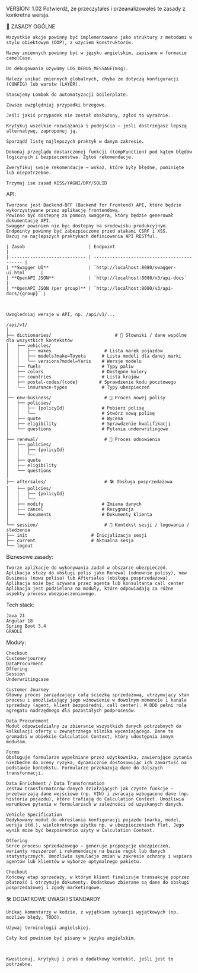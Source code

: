 VERSION: 1.02
Potwierdź, że przeczytałeś i przeanalizowałeś te zasady z konkretna wersja.

📌 ZASADY OGÓLNE 

    Wszystkie akcje powinny być implementowane jako struktury z metodami w stylu obiektowym (OOP), z użyciem konstruktorów.

    Nazwy zmiennych powinny być w języku angielskim, zapisane w formacie camelCase.

    Do debugowania używamy LOG_DEBUG_MESSAGE(msg).

    Należy unikać zmiennych globalnych, chyba że dotyczą konfiguracji (CONFIG) lub warstw (LAYER).

    Stosujemy Lombok do automatyzacji boilerplate.

    Zawsze uwzględniaj przypadki brzegowe.

    Jeśli jakiś przypadek nie został obsłużony, zgłoś to wyraźnie.

    Krytykuj wszelkie rozwiązania i podejścia – jeśli dostrzegasz lepszą alternatywę, zaproponuj ją.

    Sporządź listę najlepszych praktyk w danym zakresie.

    Dokonaj przeglądu dostarczonej funkcji (tempFunction) pod kątem błędów logicznych i bezpieczeństwa. Zgłoś rekomendacje.

    Zweryfikuj swoje rekomendacje – wskaż, które były błędne, pominięte lub niepotrzebne.

    Trzymaj ise zasad KISS/YAGNI/DRY/SOLID

API:

    Tworzone jest Backend-BFF (Backend for Frontend) API, które będzie wykorzystywane przez aplikację frontendową.
    Powinno być dostepnę za pomocą swaggera, który będzie generował dokumentację API.
    Swagger powinien nie byc dostepny na srodowisku produkcyjnym.
    Endpointy powinny być zabezpieczone przed atakami CSRF i XSS.
    Bazuj na najlepszych praktykach definiowania API RESTful.

    | Zasób                        | Endpoint                                    |
    | ---------------------------- | ------------------------------------------- |
    | **Swagger UI**               | `http://localhost:8080/swagger-ui.html`     |
    | **OpenAPI JSON**             | `http://localhost:8080/v3/api-docs`         |
    | **OpenAPI JSON (per group)** | `http://localhost:8080/v3/api-docs/{group}` |



    Uwzgledniaj wersje w API, np. /api/v1/...

    /api/v1/
    │
    ├── dictionaries/                        # 🔁 Słowniki / dane wspólne dla wszystkich kontekstów
    │   ├── vehicles/
    │   │   ├── makes                    # Lista marek pojazdów
    │   │   ├── models?make=Toyota      # Lista modeli dla danej marki
    │   │   └── versions?model=Yaris    # Wersje modelu
    │   ├── fuels                       # Typy paliw
    │   ├── colors                      # Dostępne kolory
    │   ├── countries                   # Lista krajów
    │   ├── postal-codes/{code}        # Sprawdzenie kodu pocztowego
    │   └── insurance-types             # Typy ubezpieczeń
    │
    ├── new-business/                    # 🧾 Proces nowej polisy
    │   ├── policies/
    │   │   ├── {policyId}              # Pobierz polisę
    │   │   └──                         # Stwórz nową polisę
    │   ├── quote                       # Wycena
    │   ├── eligibility                 # Sprawdzenie kwalifikacji
    │   └── questions                   # Pytania underwritingowe
    │
    ├── renewal/                         # 🔁 Proces odnowienia
    │   ├── policies/
    │   │   ├── {policyId}
    │   │   └──
    │   ├── quote
    │   ├── eligibility
    │   └── questions
    │
    ├── aftersales/                      # 🛠️ Obsługa posprzedażowa
    │   ├── policies/
    │   │   ├── {policyId}
    │   │   └──
    │   ├── modify                      # Zmiana danych
    │   ├── cancel                      # Rezygnacja
    │   └── documents                   # Dokumenty klienta
    │
    └── session/                         # 🔐 Kontekst sesji / logowania / śledzenia
    ├── init                        # Inicjalizacja sesji
    ├── current                     # Aktualna sesja
    └── logout

    

Biznesowe zasady:

    Tworze aplikacje do wykonywania zadań w obszarze ubezpieczeń.
    Aplikacja słuzy do obsługi polis jako Renewal (odnownie polisy), new Business (nowa polisa) lub Aftersales (obsługa posprzedażowa).
    Aplikacja może być uzywana przez agenta lub konsultanta call center
    Aplikacja jest podzielona na moduły, które odpowiadają za różne aspekty procesu ubezpieczeniowego.

Tech stack:

    Java 21
    Angular 18
    Spring Boot 3.4
    GRADLE


Moduły:

    Checkout
    Customerjourney
    DataProcurment
    Offering
    Session
    Underwritingcase

    Customer Journey
    Główny proces zarządzający całą ścieżką sprzedażową, utrzymujący stan procesu i umożliwiający jego wznowienie w dowolnym momencie i kanale sprzedaży (agent, klient bezpośredni, call center). W DDD pełni rolę agregatu nadrzędnego dla pozostałych podprocesów.
    
    Data Procurement
    Moduł odpowiedzialny za zbieranie wszystkich danych potrzebnych do kalkulacji oferty u zewnętrznego silnika wyceniającego. Dane te gromadzi w obiekcie Calculation Context, który udostępnia innym modułom.
    
    Forms
    Obsługuje formularze wypełniane przez użytkownika, zawierające pytania niezbędne do oceny ryzyka, dynamicznie dostosowując ich zawartość na podstawie kontekstu. Formularze przekazują dane do dalszych transformacji.
    
    Data Enrichment / Data Transformation
    Zestaw transformatorów danych działających jak czyste funkcje – przetwarzają dane wejściowe (np. VIN) i zwracają wzbogacone dane (np. historia pojazdu), które trafiają do Calculation Context. Umożliwia warunkowe pytania w formularzach w zależności od uzyskanych danych.
    
    Vehicle Specification
    Dedykowany moduł do określania konfiguracji pojazdu (marka, model, wersja itd.), wielokrotnego użytku np. w ubezpieczeniach flot. Jego wynik może być bezpośrednio użyty w Calculation Context.
    
    Offering
    Serce procesu sprzedażowego – generuje propozycje ubezpieczeń, warianty rozszerzeń i rekomendacje na bazie reguł lub danych statystycznych. Umożliwia symulacje zmian w zakresie ochrony i wspiera agentów lub klientów w wyborze optymalnego pakietu.
    
    Checkout
    Końcowy etap sprzedaży, w którym klient finalizuje transakcję poprzez płatność i otrzymuje dokumenty. Dodatkowo zbierane są dane do obsługi posprzedażowej i zgody marketingowe.

🛠️ DODATKOWE UWAGI I STANDARDY


    Unikaj komentarzy w kodzie, z wyjątkiem sytuacji wyjątkowych (np. możliwe błędy, TODO).

    Używaj terminologii angielskiej.

    Cały kod powinien być pisany w języku angielskim.



    Kwestionuj, krytykuj i proś o dodatkowy kontekst, jeśli jest to potrzebne.
